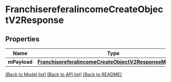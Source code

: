 # FranchisereferalincomeCreateObjectV2Response

## Properties
Name | Type | Description | Notes
------------ | ------------- | ------------- | -------------
**mPayload** | [**FranchisereferalincomeCreateObjectV2ResponseMPayload***](FranchisereferalincomeCreateObjectV2ResponseMPayload.md) |  | 

[[Back to Model list]](../README.md#documentation-for-models) [[Back to API list]](../README.md#documentation-for-api-endpoints) [[Back to README]](../README.md)


